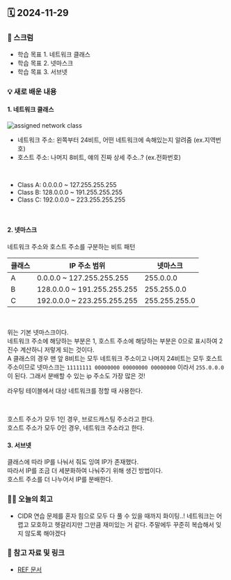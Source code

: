 ## 🗓️ 2024-11-29

### 🐌 스크럼

- 학습 목표 1. 네트워크 클래스
- 학습 목표 2. 넷마스크
- 학습 목표 3. 서브넷

### 💡 새로 배운 내용

#### 1. 네트워크 클래스

![assigned network class](image.png)

- 네트워크 주소: 왼쪽부터 24비트, 어떤 네트워크에 속해있는지 알려줌 (ex.지역번호)
- 호스트 주소: 나머지 8비트, 얘의 진짜 상세 주소..? (ex.전화번호)

<br />

- Class A: 0.0.0.0 ~ 127.255.255.255
- Class B: 128.0.0.0 ~ 191.255.255.255
- Class C: 192.0.0.0 ~ 223.255.255.255

<br />

#### 2. 넷마스크

네트워크 주소와 호스트 주소를 구분하는 비트 패턴

| 클래스 | IP 주소 범위                | 넷마스크      |
| ------ | --------------------------- | ------------- |
| A      | 0.0.0.0 ~ 127.255.255.255   | 255.0.0.0     |
| B      | 128.0.0.0 ~ 191.255.255.255 | 255.255.0.0   |
| C      | 192.0.0.0 ~ 223.255.255.255 | 255.255.255.0 |

<br />

위는 기본 넷마스크이다. <br />
네트워크 주소에 해당하는 부분은 1, 호스트 주소에 해당하는 부분은 0으로 표시하여 2진수 계산하니 저렇게 되는 것이다. <br />
A 클래스의 경우 맨 앞 8비트는 모두 네트워크 주소이고 나머지 24비트는 모두 호스트 주소이므로 넷마스크는 `11111111 00000000 00000000 00000000` 이라서 `255.0.0.0` 이 된다. 그래서 분배할 수 있는 ip 주소도 가장 많은 것! <br />

라우팅 테이블에서 대상 네트워크를 정할 때 사용한다.

<br />

호스트 주소가 모두 1인 경우, 브로드캐스팅 주소라고 한다. <br />
호스트 주소가 모두 0인 경우, 네트워크 주소라고 한다. <br />

#### 3. 서브넷

클래스에 따라 IP를 나눠서 줘도 잉여 IP가 존재했다. <br />
따라서 IP를 조금 더 세분화하여 나눠주기 위해 생긴 방법이다. <br />
호스트 주소를 더 나누어서 IP를 분배한다. <br />

### 👏🏻 오늘의 회고

- CIDR 연습 문제를 혼자 힘으로 모두 다 풀 수 있을 때까지 화이팅..! 네트워크는 어렵고 모호하고 헷갈리지만 그만큼 재미있는 거 같다. 주말에두 꾸준히 복습해서 잊지 않도록 해야겠다

### 🔗 참고 자료 및 링크

- [REF 문서](https://www.ietf.org/rfc/rfc793.txt)
